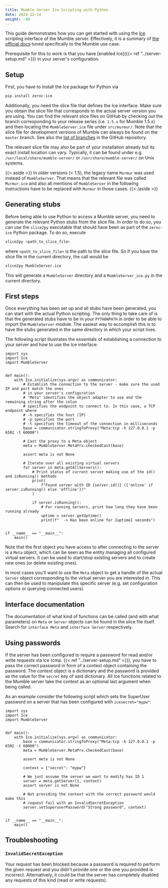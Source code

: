```yaml
---
title: Mumble Server Ice Scripting with Python
date: 2024-12-14
weight: -40
---
```


This guide demonstrates how you can get started with using the [Ice](https://zeroc.com/ice) scripting interface of the Mumble server. Effectively, it
is a summary of [the official docs](https://doc.zeroc.com/ice/latest/release-notes/using-the-python-distribution) tuned specifically to the Mumble use
case.

Prerequisite for this to work is that you have [enabled Ice]({{< ref "../server-setup.md" >}}) in your server's configuration.

## Setup

First, you have to install the Ice package for Python via
```bash
pip install zeroc-ice
```

Additionally, you need the slice file that defines the Ice interface. Make sure you obtain the slice file that corresponds to the actual server
version you are using. You can find the relevant slice files on GitHub by checking out the branch corresponding to your release series (i.e. `1.5.x`
for Mumble 1.5.x) and then locating the `MumbleServer.ice` file under `src/murmur/`. Note that the slice file for development versions of Mumble can
always be found on the `master` branch. See also the [list of branches](https://github.com/mumble-voip/mumble/branches) in the GitHub repository.

The relevant slice file may also be part of your installation already but its exact install location can vary. Typically, it can be found under e.g.
`/usr/local/share/mumble-server/` or `/usr/share/mumble-server/` on Unix systems.

{{< aside >}}
In older versions (< 1.5), the legacy name `Murmur` was used instead of `MumbleServer`. That means that the relevant file was called `Murmur.ice` and
also all mentions of `MumbleServer` in the following instructions have to be replaced with `Murmur` in those cases.
{{< /aside >}}


## Generating stubs

Before being able to use Python to access a Mumble server, you need to generate the relevant Python stubs from the slice file. In order to do so, you
can use the `slice2py` executable that should have been as part of the `zeroc-ice` Python package. To do so, execute
```bash
slice2py <path_to_slice_file>
```
where `<path_to_slice_file>` is the path to the slice file. So if you have the slice file in the current directory, the call would be
```bash
slice2py MumbleServer.ice
```

This will generate a `MumbleServer` directory and a `MumbleServer_ice.py` in the current directory.


## First steps

Once everything has been set up and all stubs have been generated, you can start with the actual Python scripting. The only thing to take care of is
that the generated stubs have to be in your `PYTHONPATH` in order to be able to import the `MumbleServer` module. The easiest way to accomplish this
is to have the stubs generated in the same directory in which your script lives.

The following script illustrates the essentials of establishing a connection to your server and how to use the Ice interface:
```python3
import sys
import Ice
import MumbleServer


def main():
    with Ice.initialize(sys.argv) as communicator:
        # Establish the connection to the server - make sure the used IP and port match the ones
        # in your server's configuration
        # "Meta" identifies the object adapter to use and the remaining string after the colon
        # specifies the endpoint to connect to. In this case, a TCP endpoint where
        # -h specifies the host (IP)
        # -p specifies the port
        # -t specifies the timeout of the connection in milliseconds
        base = communicator.stringToProxy("Meta:tcp -h 127.0.0.1 -p 6502 -t 60000")

        # Cast the proxy to a Meta object
        meta = MumbleServer.MetaPrx.checkedCast(base)

        assert meta is not None

        # Iterate over all existing virtual servers
        for server in meta.getAllServers():
            # Print status of current server making use of the id() and isRunning() methods
            print(
                f"Found server with ID {server.id()} ({'online' if server.isRunning() else 'offline'})"
            )

            if server.isRunning():
                # For running servers, print how long they have been running already
                uptime = server.getUptime()
                print(f"  -> Has been online for {uptime} seconds")


if __name__ == "__main__":
    main()
```

Note that the first object you have access to after connecting to the server is a `Meta` object, which can be seen as the entity managing all
configured virtual servers. It can be used to start/stop existing servers and to create new ones (or delete existing ones).

In most cases you'll want to use the `Meta` object to get a handle of the actual `Server` object corresponding to the virtual server you are
interested in. This can then be used to manipulate this specific server (e.g. set configuration options or querying connected users).


## Interface documentation

The documentation of what kind of functions can be called (and with what parameters) on `Meta` or `Server` objects can be found in the slice file
itself. Search for `interface Meta` and `interface Server` respectively.


## Using passwords

If the server has been configured to require a password for read and/or write requests via Ice (cmp. {{< ref "../server-setup.md" >}}), you have to
pass the correct password in form of a context object containing the password. The context object is a dictionary and the password is provided as the
value for the `secret` key of said dictionary. All Ice functions related to the Mumble server take the context as an optional last argument when being
called.

As an example consider the following script which sets the SuperUser password on a server that has been configured with `icesecret="mypw"`:
```python3
import sys
import Ice
import MumbleServer


def main():
    with Ice.initialize(sys.argv) as communicator:
        base = communicator.stringToProxy("Meta:tcp -h 127.0.0.1 -p 6502 -t 60000")
        meta = MumbleServer.MetaPrx.checkedCast(base)

        assert meta is not None

        context = {"secret": "mypw"}

        # We just assume the server we want to modify has ID 1
        server = meta.getServer(1, context)
        assert server is not None

        # Not providing the context with the correct password would make this
        # request fail with an InvalidSecretException
        server.setSuperuserPassword("Strong password", context)


if __name__ == "__main__":
    main()
```


## Troubleshooting

### `InvalidSecretException`

Your request has been blocked because a password is required to perform the given request and you didn't provide one or the one you provided is
incorrect. Alternatively, it could be that the server has completely disabled any requests of this kind (read or write requests).
